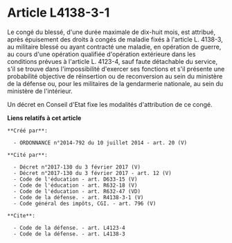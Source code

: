 # Article L4138-3-1

Le congé du blessé, d'une durée maximale de dix-huit mois, est attribué, après épuisement des droits à congés de maladie
fixés à l'article L. 4138-3, au militaire blessé ou ayant contracté une maladie, en opération de guerre, au cours d'une
opération qualifiée d'opération extérieure dans les conditions prévues à l'article L. 4123-4, sauf faute détachable du
service, s'il se trouve dans l'impossibilité d'exercer ses fonctions et s'il présente une probabilité objective de
réinsertion ou de reconversion au sein du ministère de la défense ou, pour les militaires de la gendarmerie nationale, au
sein du ministère de l'intérieur. 

Un décret en Conseil d'Etat fixe les modalités d'attribution de ce congé.

**Liens relatifs à cet article**

	**Créé par**:

	  - ORDONNANCE n°2014-792 du 10 juillet 2014 - art. 20 (V)

	**Cité par**:

	  - Décret n°2017-130 du 3 février 2017 (V)
	  - Décret n°2017-130 du 3 février 2017 - art. 12 (V)
	  - Code de l'éducation - art. D633-15 (V)
	  - Code de l'éducation - art. R632-18 (V)
	  - Code de l'éducation - art. R632-47 (VD)
	  - Code de la défense. - art. R4138-3-1 (V)
	  - Code général des impôts, CGI. - art. 796 (V)

	**Cite**:

	  - Code de la défense. - art. L4123-4
	  - Code de la défense. - art. L4138-3
